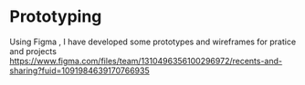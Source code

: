 # Prototyping
Using Figma , I have developed some prototypes and wireframes for pratice and projects 
https://www.figma.com/files/team/1310496356100296972/recents-and-sharing?fuid=1091984639170766935
